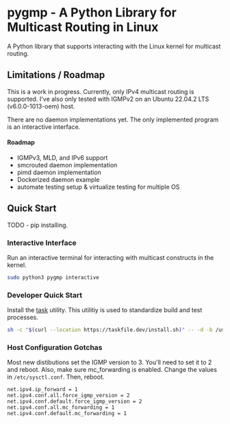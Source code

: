 # pygmp - A Python Library for Multicast Routing in Linux

A Python library that supports interacting with the Linux kernel for multicast routing.  


## Limitations / Roadmap
This is a work in progress.  Currently, only IPv4 multicast routing is supported.  I've also only tested with IGMPv2 on an Ubuntu 22.04.2 LTS (v6.0.0-1013-oem) host.

There are no daemon implementations yet.  The only implemented program is an interactive interface.

#### Roadmap

- IGMPv3, MLD, and IPv6 support
- smcrouted daemon implementation
- pimd daemon implementation
- Dockerized daemon example
- automate testing setup & virtualize testing for multiple OS


## Quick Start

TODO - pip installing.

### Interactive Interface

Run an interactive terminal for interacting with multicast constructs in the kernel.
```bash
sudo python3 pygmp interactive
```


### Developer Quick Start

Install the [task](https://taskfile.dev/installation) utility.  This utilitiy is used to standardize build and test processes.

```bash
sh -c "$(curl --location https://taskfile.dev/install.sh)" -- -d -b /usr/local/bin
```

### Host Configuration Gotchas

Most new distibutions set the IGMP version to 3.  You'll need to set it to 2 and reboot.  Also, make sure mc_forwarding is enabled.  Change the values in `/etc/sysctl.conf`.  Then, reboot.

```
net.ipv4.ip_forward = 1
net.ipv4.conf.all.force_igmp_version = 2
net.ipv4.conf.default.force_igmp_version = 2
net.ipv4.conf.all.mc_forwarding = 1
net.ipv4.conf.default.mc_forwarding = 1
```
